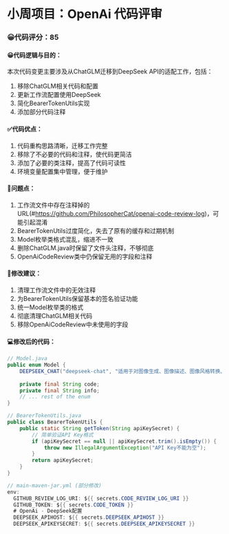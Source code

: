 # 小周项目：OpenAi 代码评审
### 😀代码评分：85
#### 😀代码逻辑与目的：
本次代码变更主要涉及从ChatGLM迁移到DeepSeek API的适配工作，包括：
1. 移除ChatGLM相关代码和配置
2. 更新工作流配置使用DeepSeek
3. 简化BearerTokenUtils实现
4. 添加部分代码注释

#### ✅代码优点：
1. 代码重构思路清晰，迁移工作完整
2. 移除了不必要的代码和注释，使代码更简洁
3. 添加了必要的类注释，提高了代码可读性
4. 环境变量配置集中管理，便于维护

#### 🤔问题点：
1. 工作流文件中存在注释掉的URL(#https://github.com/PhilosopherCat/openai-code-review-log)，可能引起混淆
2. BearerTokenUtils过度简化，失去了原有的缓存和过期机制
3. Model枚举类格式混乱，缩进不一致
4. 删除ChatGLM.java时保留了文件头注释，不够彻底
5. OpenAiCodeReview类中仍保留无用的字段和注释

#### 🎯修改建议：
1. 清理工作流文件中的无效注释
2. 为BearerTokenUtils保留基本的签名验证功能
3. 统一Model枚举类的格式
4. 彻底清理ChatGLM相关代码
5. 移除OpenAiCodeReview中未使用的字段

#### 💻修改后的代码：
```java
// Model.java
public enum Model {
    DEEPSEEK_CHAT("deepseek-chat", "适用于对图像生成、图像描述、图像风格转换、图像修复、图像生成等场景");
    
    private final String code;
    private final String info;
    // ... rest of the enum
}

// BearerTokenUtils.java
public class BearerTokenUtils {
    public static String getToken(String apiKeySecret) {
        // 简单验证API Key格式
        if (apiKeySecret == null || apiKeySecret.trim().isEmpty()) {
            throw new IllegalArgumentException("API Key不能为空");
        }
        return apiKeySecret;
    }
}

// main-maven-jar.yml (部分修改)
env:
  GITHUB_REVIEW_LOG_URI: ${{ secrets.CODE_REVIEW_LOG_URI }}
  GITHUB_TOKEN: ${{ secrets.CODE_TOKEN }}
  # OpenAi - DeepSeek配置
  DEEPSEEK_APIHOST: ${{ secrets.DEEPSEEK_APIHOST }}
  DEEPSEEK_APIKEYSECRET: ${{ secrets.DEEPSEEK_APIKEYSECRET }}
```